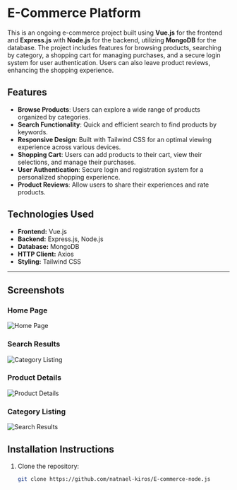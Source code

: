 # E-Commerce Platform

This is an ongoing e-commerce project built using **Vue.js** for the frontend and **Express.js** with **Node.js** for the backend, utilizing **MongoDB** for the database. The project includes features for browsing products, searching by category, a shopping cart for managing purchases, and a secure login system for user authentication. Users can also leave product reviews, enhancing the shopping experience.


## Features

- **Browse Products**: Users can explore a wide range of products organized by categories.
- **Search Functionality**: Quick and efficient search to find products by keywords.
- **Responsive Design**: Built with Tailwind CSS for an optimal viewing experience across various devices.
- **Shopping Cart**: Users can add products to their cart, view their selections, and manage their purchases.
- **User Authentication**: Secure login and registration system for a personalized shopping experience.
- **Product Reviews**: Allow users to share their experiences and rate products.



## Technologies Used

- **Frontend:** Vue.js
- **Backend:** Express.js, Node.js
- **Database:** MongoDB
- **HTTP Client:** Axios
- **Styling:** Tailwind CSS

---

## Screenshots

### Home Page
![Home Page](https://github.com/user-attachments/assets/b10f7de2-e3f1-4a66-b4ca-a74c96a42836)

### Search Results
![Category Listing](https://github.com/user-attachments/assets/1dcba9e6-b5d2-449f-8a5e-0f8ad9329272)

### Product Details
![Product Details](https://github.com/user-attachments/assets/c667619f-f996-4edb-bfa5-9936f47d4d77)

### Category Listing
![Search Results](https://github.com/user-attachments/assets/46b39a20-6d33-4575-ab41-f075623bad60)

## Installation Instructions

1. Clone the repository:
   ```bash
   git clone https://github.com/natnael-kiros/E-commerce-node.js
